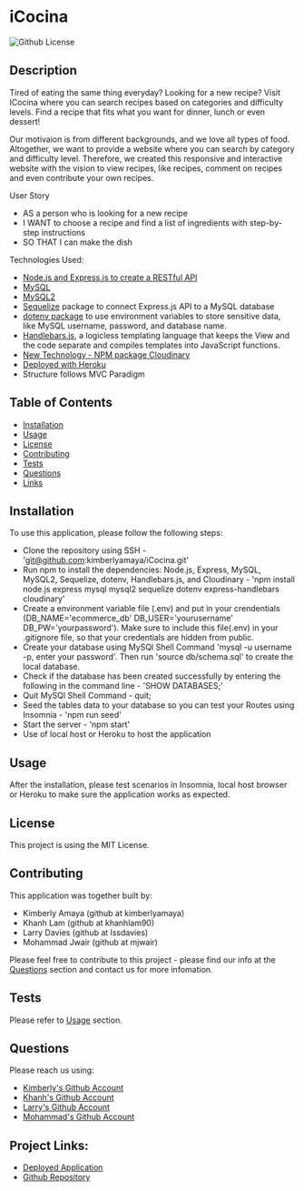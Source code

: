 # iCocina

![Github License](https://img.shields.io/static/v1?label=License&message=MIT&color=blue&style=for-the-badge)

## Description
Tired of eating the same thing everyday? Looking for a new recipe? Visit ICocina where you can search recipes based on categories and difficulty levels. Find a recipe that fits what you want for dinner, lunch or even dessert!

Our motivaion is from different backgrounds, and we love all types of food. Altogether, we want to provide a website where you can search by category and difficulty level. Therefore, we created this responsive and interactive website with the vision to view recipes, like recipes, comment on recipes and even contribute your own recipes. 

User Story
- AS a person who is looking for a new recipe
- I WANT to choose a recipe and find a list of ingredients with step-by-step instructions
- SO THAT I can make the dish

Technologies Used:
- [Node.js and Express.js to create a RESTful API](https://www.npmjs.com/package/express)
- [MySQL](https://www.npmjs.com/package/mysql)
- [MySQL2](https://www.npmjs.com/package/mysql2)
- [Sequelize](https://www.npmjs.com/package/sequelize) package to connect Express.js API to a MySQL database
- [dotenv package](https://www.npmjs.com/package/dotenv) to use environment variables to store sensitive data, like MySQL username, password, and database name.
- [Handlebars.js](https://www.npmjs.com/package/handlebars), a logicless templating language that keeps the View and the code separate and compiles templates into JavaScript functions.
- [New Technology - NPM package Cloudinary](https://www.npmjs.com/package/cloudinary)
- [Deployed with Heroku](https://www.heroku.com/home)
- Structure follows MVC Paradigm


## Table of Contents

* [Installation](#installation)
* [Usage](#usage)
* [License](#license)
* [Contributing](#contributing)
* [Tests](#tests)
* [Questions](#questions)
* [Links](#links)

## Installation

To use this application, please follow the following steps:
- Clone the repository using SSH - 'git@github.com:kimberlyamaya/iCocina.git'
- Run npm to install the dependencies: Node.js, Express, MySQL, MySQL2, Sequelize, dotenv, Handlebars.js, and Cloudinary - 'npm install node.js express mysql mysql2 sequelize dotenv express-handlebars cloudinary'
- Create a environment variable file (.env) and put in your crendentials (DB_NAME='ecommerce_db' DB_USER='yourusername' DB_PW='yourpassword'). Make sure to include this file(.env) in your .gitignore file, so that your credentials are hidden from public.
- Create your database using MySQl Shell Command 'mysql -u username -p, enter your password'. Then run 'source db/schema.sql' to create the local database.
- Check if the database has been created successfully by entering the following in the command line - 'SHOW DATABASES;'
- Quit MySQl Shell Command - quit;
- Seed the tables data to your database so you can test your Routes using Insomnia - 'npm run seed'
- Start the server - 'npm start'
- Use of local host or Heroku to host the application

## Usage 
After the installation, please test scenarios in Insomnia, local host browser or Heroku to make sure the application works as expected.

## License

This project is using the MIT License.

## Contributing

This application was together built by:
- Kimberly Amaya (github at kimberlyamaya)
- Khanh Lam (github at khanhlam90)
- Larry Davies (github at lssdavies)
- Mohammad Jwair (github at mjwair)

Please feel free to contribute to this project - please find our info at the [Questions](#questions) section and contact us for more infomation.

## Tests

Please refer to [Usage](#usage) section.

## Questions

Please reach us using:

- [Kimberly's Github Account](https://github.com/kimberlyamaya)
- [Khanh's Github Account](https://github.com/khanhlam90)
- [Larry's Github Account](https://github.com/lssdavies)
- [Mohammad's Github Account](https://github.com/mjwair)

## Project Links:

* [Deployed Application](https://icocina.herokuapp.com/)
* [Github Repository](https://github.com/kimberlyamaya/iCocina.git)
